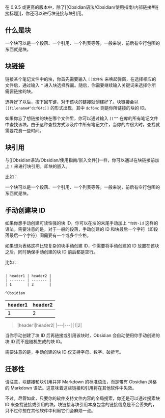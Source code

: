 在 0.9.5 或更高的版本中，除了[[Obsidian语法/Obsidian/使用指南/内部链接#链接标题]]，你还可以进行块链接与块引用。

## 什么是块

一个块可以是一个段落、一个引用、一个列表等等。一般来说，前后有空行包围的东西就是块。

## 块链接

链接某个笔记文件中的块，你首先需要输入 `[[文件名` 来唤起弹窗，在选择相应的文件后，通过输入 `^` 进入块选择界面。随后，你需要继续输入关键词来选择你所需要链接的块。

选择好了以后，按下回车键，对于该块的链接就创建好了。块链接会以 `[[filename#^dcf64c]]` 的形式出现，其中 `dcf64c` 则是你所链接的块的 ID。

如果你忘了想链接的块在哪个文件里，你可以通过输入 `[[^^` 在库的所有笔记文件中查找该块。由于这种查找方式涉及库中所有笔记文件，当你的库很大时，查找就需要花费一些时间。

## 块引用

与[[Obsidian语法/Obsidian/使用指南/嵌入文件]]一样，你可以通过在块链接前加上 `!` 来进行块引用，即块的嵌入。

比如：

一个块可以是一个段落、一个引用、一个列表等等。一般来说，前后有空行包围的东西就是块。

## 手动创建块 ID

如果你想手动创建可读性强的块 ID，你可以在块的末尾手动加上 `^你的-id` 这样的语法。需要注意的是，对于一般的段落，手动创建的 ID 和块最后一个字符（即段落最后一个字符）间需要有一个或多个空格。

如果想为表格这样比较复杂的块手动创建 ID，你需要将手动创建的 ID 放置在该块之后，同时确保手动创建的块 ID 前后都是空行。

比如：

```

| header1 | header2 |
| ------- | ------- |
| 1       | 2       |

^Obsidian

```

|header1|header2|
|---|---|
|1|2|

>|header1|header2|
|---|---|
|1|2|

当你手动创建了块 ID 后再链接或引用该块时，Obsidian 会自动使用你手动创建的块 ID 而不是随机生成的块 ID。

需要注意的是，手动创建的块 ID 仅支持字母、数字、破折号。

## 迁移性

请注意，块链接和块引用并非 Markdown 的标准语法，而是带有 Obsidian 风格的 Markdown 语法。这意味着这些链接和引用将在其他软件中失效。

不过，尽管如此，只要你的软件支持文件内容的全局搜索，你还是可以通过搜索块 ID 来查找链接或引用的块。块链接与块引用本身包含的链接信息是不会丢失的，只不过你想在其他软件中利用它们会麻烦一点。